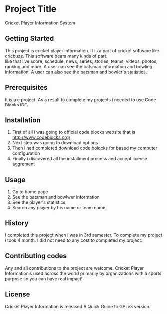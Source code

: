 # Project Title
Cricket Player Information System
## Getting Started
This project is cricket player information. 
It is a part of cricket software like cricbuzz. 
This software bears many kinds of part.  
like that live score, schedule, news, series, stories, teams, videos, photos, ranking and more.
A user can see the batsman information and bowling information.
A user can also see the batsman and bowler's statistics.
## Prerequisites
It is a c project. As a result to complete my projects i needed to use Code Blocks IDE.
## Installation
1. First of all i was going to official code blocks website that is http://www.codeblocks.org/ 
2. Next step was going to download options
3. Then i had completed download code bolocks for based my computer configuration
4. Finally i discovered all the installment process and accept license aggrement
## Usage
1. Go to home page
2. See the batsman and bowlwer information
3. See the player's statistics
4. Search any player by his name or team name
## History
I completed this project when i was in 3rd semester.
To complete my project i took 4 month.
I did not need to any cost to completed my project.
## Contributing codes
Any and all contributions to the project are welcome.
Cricket Player Informationis used across the world primarily by organizations with a sports purpose so you can have real impact!
## License
Cricket Player Information is released  A Quick Guide to GPLv3 version.




